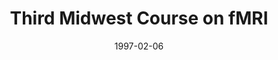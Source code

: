---
title: "Third Midwest Course on fMRI"
project_id: 
date: 1997-02-06
conference_id: ""
presenters:
   - peter_bandettini
summary: "Third Midwest Course on fMRI, Minneapolis, MN"
file: /assets/presentations/
filename: 
layout: presentation
---